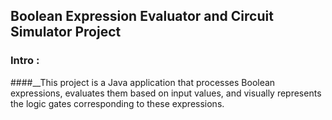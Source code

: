## Boolean Expression Evaluator and Circuit Simulator Project 
### Intro :
####__This project is a Java application that processes Boolean expressions, evaluates them based on input values, and visually represents the logic gates corresponding to these expressions.



